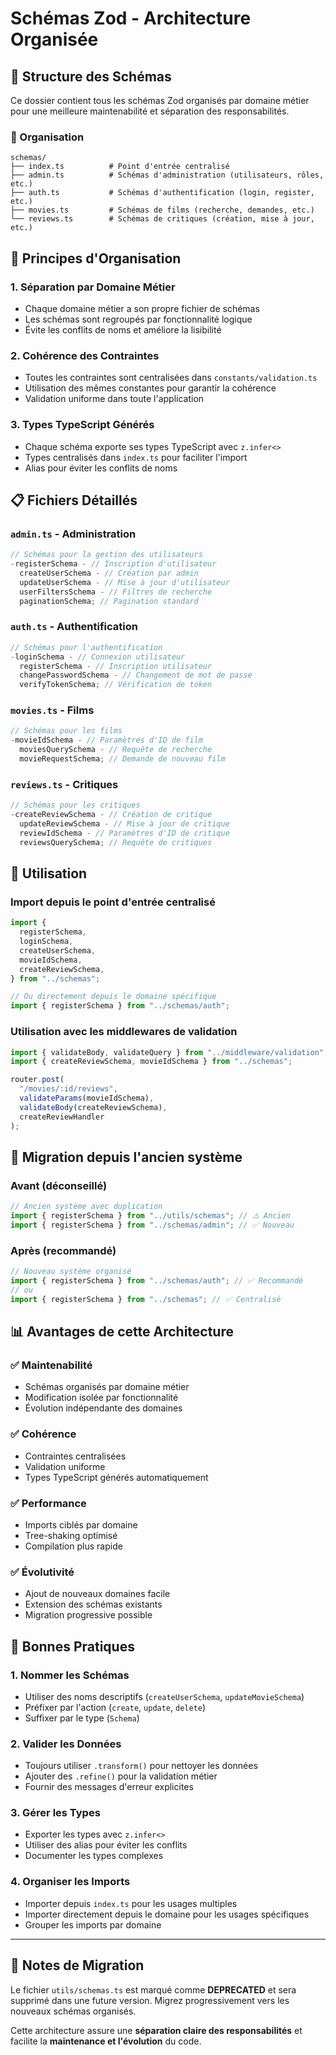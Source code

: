 # Schémas Zod - Architecture Organisée

## 📁 Structure des Schémas

Ce dossier contient tous les schémas Zod organisés par domaine métier pour une meilleure maintenabilité et séparation des responsabilités.

### 📂 Organisation

```
schemas/
├── index.ts          # Point d'entrée centralisé
├── admin.ts          # Schémas d'administration (utilisateurs, rôles, etc.)
├── auth.ts           # Schémas d'authentification (login, register, etc.)
├── movies.ts         # Schémas de films (recherche, demandes, etc.)
└── reviews.ts        # Schémas de critiques (création, mise à jour, etc.)
```

## 🔧 Principes d'Organisation

### 1. **Séparation par Domaine Métier**

- Chaque domaine métier a son propre fichier de schémas
- Les schémas sont regroupés par fonctionnalité logique
- Évite les conflits de noms et améliore la lisibilité

### 2. **Cohérence des Contraintes**

- Toutes les contraintes sont centralisées dans `constants/validation.ts`
- Utilisation des mêmes constantes pour garantir la cohérence
- Validation uniforme dans toute l'application

### 3. **Types TypeScript Générés**

- Chaque schéma exporte ses types TypeScript avec `z.infer<>`
- Types centralisés dans `index.ts` pour faciliter l'import
- Alias pour éviter les conflits de noms

## 📋 Fichiers Détaillés

### `admin.ts` - Administration

```typescript
// Schémas pour la gestion des utilisateurs
-registerSchema - // Inscription d'utilisateur
  createUserSchema - // Création par admin
  updateUserSchema - // Mise à jour d'utilisateur
  userFiltersSchema - // Filtres de recherche
  paginationSchema; // Pagination standard
```

### `auth.ts` - Authentification

```typescript
// Schémas pour l'authentification
-loginSchema - // Connexion utilisateur
  registerSchema - // Inscription utilisateur
  changePasswordSchema - // Changement de mot de passe
  verifyTokenSchema; // Vérification de token
```

### `movies.ts` - Films

```typescript
// Schémas pour les films
-movieIdSchema - // Paramètres d'ID de film
  moviesQuerySchema - // Requête de recherche
  movieRequestSchema; // Demande de nouveau film
```

### `reviews.ts` - Critiques

```typescript
// Schémas pour les critiques
-createReviewSchema - // Création de critique
  updateReviewSchema - // Mise à jour de critique
  reviewIdSchema - // Paramètres d'ID de critique
  reviewsQuerySchema; // Requête de critiques
```

## 🚀 Utilisation

### Import depuis le point d'entrée centralisé

```typescript
import {
  registerSchema,
  loginSchema,
  createUserSchema,
  movieIdSchema,
  createReviewSchema,
} from "../schemas";

// Ou directement depuis le domaine spécifique
import { registerSchema } from "../schemas/auth";
```

### Utilisation avec les middlewares de validation

```typescript
import { validateBody, validateQuery } from "../middleware/validation";
import { createReviewSchema, movieIdSchema } from "../schemas";

router.post(
  "/movies/:id/reviews",
  validateParams(movieIdSchema),
  validateBody(createReviewSchema),
  createReviewHandler
);
```

## 🔄 Migration depuis l'ancien système

### Avant (déconseillé)

```typescript
// Ancien système avec duplication
import { registerSchema } from "../utils/schemas"; // ⚠️ Ancien
import { registerSchema } from "../schemas/admin"; // ✅ Nouveau
```

### Après (recommandé)

```typescript
// Nouveau système organisé
import { registerSchema } from "../schemas/auth"; // ✅ Recommandé
// ou
import { registerSchema } from "../schemas"; // ✅ Centralisé
```

## 📊 Avantages de cette Architecture

### ✅ **Maintenabilité**

- Schémas organisés par domaine métier
- Modification isolée par fonctionnalité
- Évolution indépendante des domaines

### ✅ **Cohérence**

- Contraintes centralisées
- Validation uniforme
- Types TypeScript générés automatiquement

### ✅ **Performance**

- Imports ciblés par domaine
- Tree-shaking optimisé
- Compilation plus rapide

### ✅ **Évolutivité**

- Ajout de nouveaux domaines facile
- Extension des schémas existants
- Migration progressive possible

## 🔧 Bonnes Pratiques

### 1. **Nommer les Schémas**

- Utiliser des noms descriptifs (`createUserSchema`, `updateMovieSchema`)
- Préfixer par l'action (`create`, `update`, `delete`)
- Suffixer par le type (`Schema`)

### 2. **Valider les Données**

- Toujours utiliser `.transform()` pour nettoyer les données
- Ajouter des `.refine()` pour la validation métier
- Fournir des messages d'erreur explicites

### 3. **Gérer les Types**

- Exporter les types avec `z.infer<>`
- Utiliser des alias pour éviter les conflits
- Documenter les types complexes

### 4. **Organiser les Imports**

- Importer depuis `index.ts` pour les usages multiples
- Importer directement depuis le domaine pour les usages spécifiques
- Grouper les imports par domaine

---

## 📝 Notes de Migration

Le fichier `utils/schemas.ts` est marqué comme **DEPRECATED** et sera supprimé dans une future version. Migrez progressivement vers les nouveaux schémas organisés.

Cette architecture assure une **séparation claire des responsabilités** et facilite la **maintenance et l'évolution** du code.

